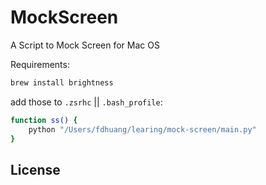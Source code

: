 # MockScreen

A Script to Mock Screen for Mac OS

Requirements:

```bash
brew install brightness
```

add those to ``.zsrhc`` || ``.bash_profile``:

```bash
function ss() { 
    python "/Users/fdhuang/learing/mock-screen/main.py" 
}
```

License
---

